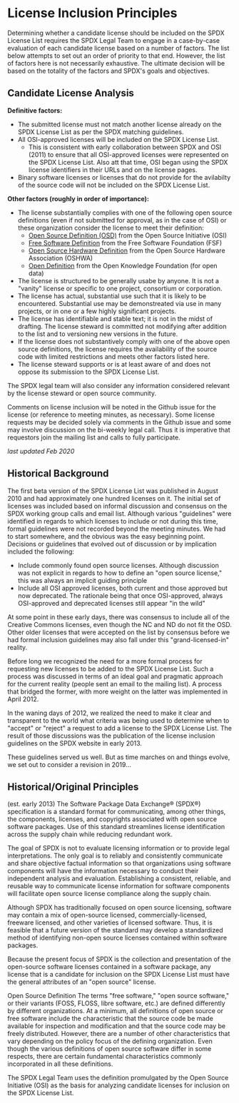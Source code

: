# License Inclusion Principles
Determining whether a candidate license should be included on the SPDX License List requires the SPDX Legal Team to engage in a case-by-case evaluation of each candidate license based on a number of factors. The list below attempts to set out an order of priority to that end. However, the list of factors here is not necessarily exhaustive. The ultimate decision will be based on the totality of the factors and SPDX's goals and objectives. 

## Candidate License Analysis

**Definitive factors:**
* The submitted license must not match another license already on the SPDX License List as per the SPDX matching guidelines.
* All OSI-approved licenses will be included on the SPDX License List.
  * This is consistent with early collaboration between SPDX and OSI (2011) to ensure that all OSI-approved licenses were represented on the SPDX License List. Also att that time, OSI began using the SPDX license identifiers in their URLs and on the license pages.
* Binary software licenses or licenses that do not provide for the avilabilty of the source code will not be included on the SPDX License List.
  
**Other factors (roughly in order of importance):**
* The license substantially complies with one of the following open source definitions (even if not submitted for approval, as in the case of OSI) or these organization consider the license to meet their definition:
  * [Open Source Definition (OSD)](https://opensource.org/osd) from the Open Source Initiative (OSI)
  * [Free Software Definition](https://www.gnu.org/philosophy/free-sw.en.html) from the Free Software Foundation (FSF)
  * [Open Source Hardware Definition](https://www.oshwa.org/definition/) from the Open Source Hardware Association (OSHWA)
  * [Open Definition](http://opendefinition.org/od/2.1/en/) from the Open Knowledge Foundation (for open data)
* The license is structured to be generally usabe by anyone. It is not a "vanity" license or specific to one project, consortium or corporation. 
* The license has actual, substantial use such that it is likely to be encountered. Substantial use may be demonstreated via use in many projects, or in one or a few highly significant projects. 
* The license has identifiable and stable text; it is not in the midst of drafting. The license steward is committed not modifying after addition to the list and to versioning new versions in the future.
* If the license does not substantively comply with one of the above open source definitions, the license requires the availability of the source code with limited restrictions and meets other factors listed here.
* The license steward supports or is at least aware of and does not oppose its submission to the SPDX License List.

The SPDX legal team will also consider any information considered relevant by the license steward or open source community.

Comments on license inclusion will be noted in the Github issue for the license (or reference to meeting minutes, as necessary). Some license requests may be decided solely via comments in the Github issue and some may involve discussion on the bi-weekly legal call. Thus it is imperative that requestors join the mailing list and calls to fully participate.

*last updated Feb 2020*

## Historical Background
The first beta version of the SPDX License List was published in August 2010 and had approximately one hundred licenses on it. The initial set of licenses was included based on informal discussion and consensus on the SPDX working group calls and email list. Although various "guidelines" were identified in regards to which licenses to include or not during this time, formal guidelines were not recorded beyond the meeting minutes. We had to start somewhere, and the obvious was the easy beginning point. Decisions or guidelines that evolved out of discussion or by implication included the following:
* Include commonly found open source licenses. Although discussion was not explicit in regards to how to define an "open source license," this was always an implicit guiding principle
* Include all OSI approved licenses, both current and those approved but now deprecated. The rationale being that once OSI-approved, always OSI-approved and deprecated licenses still appear "in the wild"

At some point in these early days, there was consensus to include all of the Creative Commons licenses, even though the NC and ND do not fit the OSD. Other older licenses that were accepted on the list by consensus before we had formal inclusion guidelines may also fall under this "grand-licensed-in" reality.

Before long we recognized the need for a more formal process for requesting new licenses to be added to the SPDX License List. Such a process was discussed in terms of an ideal goal and pragmatic approach for the current reality (people sent an email to the mailing list). A process that bridged the former, with more weight on the latter was implemented in April 2012. 

In the waning days of 2012, we realized the need to make it clear and transparent to the world what criteria was being used to determine when to "accept" or "reject" a request to add a license to the SPDX License List. The result of those discussions was the publication of the license inclusion guidelines on the SPDX website in early 2013.

These guidelines served us well. But as time marches on and things evolve, we set out to consider a revision in 2019...


## Historical/Original Principles 
(est. early 2013)
The Software Package Data Exchange® (SPDX®) specification is a standard format for communicating, among other things, the components, licenses, and copyrights associated with open source software packages. Use of this standard streamlines license identification across the supply chain while reducing redundant work.

The goal of SPDX is not to evaluate licensing information or to provide legal interpretations. The only goal is to reliably and consistently communicate and share objective factual information so that organizations using software components will have the information necessary to conduct their independent analysis and evaluation. Establishing a consistent, reliable, and reusable way to communicate license information for software components will facilitate open source license compliance along the supply chain.

Although SPDX has traditionally focused on open source licensing, software may contain a mix of open-source licensed, commercially-licensed, freeware licensed, and other varieties of licensed software. Thus, it is feasible that a future version of the standard may develop a standardized method of identifying non-open source licenses contained within software packages.

Because the present focus of SPDX is the collection and presentation of the open-source software licenses contained in a software package, any license that is a candidate for inclusion on the SPDX License List must have the general attributes of an "open source" license.

Open Source Definition 
The terms "free software," "open source software," or their variants (FOSS, FLOSS, libre software, etc.) are defined differently by different organizations. At a minimum, all definitions of open source or free software include the characteristic that the source code be made available for inspection and modification and that the source code may be freely distributed. However, there are a number of other characteristics that vary depending on the policy focus of the defining organization. Even though the various definitions of open source software differ in some respects, there are certain fundamental characteristics commonly incorporated in all these definitions.

The SPDX Legal Team uses the definition promulgated by the Open Source Initiative (OSI) as the basis for analyzing candidate licenses for inclusion on the SPDX License List. 
